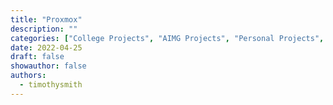 ```yaml
---
title: "Proxmox"
description: ""
categories: ["College Projects", "AIMG Projects", "Personal Projects", "Automation", "File Systems", "Networking and Servers", "Software and Tools", "Tutorials and Guides", "Virtualization"]
date: 2022-04-25
draft: false
showauthor: false
authors:
  - timothysmith
---
```

